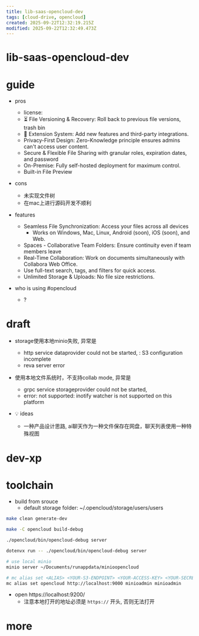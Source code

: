 ```yaml
---
title: lib-saas-opencloud-dev
tags: [cloud-drive, opencloud]
created: 2025-09-22T12:32:19.215Z
modified: 2025-09-22T12:32:49.473Z
---
```


# lib-saas-opencloud-dev

# guide

- pros
  - license: 
  - ⏳ File Versioning & Recovery: Roll back to previous file versions, trash bin
  - 🔌 Extension System: Add new features and third-party integrations.
  - Privacy-First Design: Zero-Knowledge principle ensures admins can't access user content.
  - Secure & Flexible File Sharing with granular roles, expiration dates, and password
  - On-Premise: Fully self-hosted deployment for maximum control.
  - Built-in File Preview

- cons
  - 未实现文件树
  - 在mac上进行源码开发不顺利

- features
  - Seamless File Synchronization: Access your files across all devices
    - Works on Windows, Mac, Linux, Android (soon), iOS (soon), and Web.
  - Spaces - Collaborative Team Folders: Ensure continuity even if team members leave
  - Real-Time Collaboration: Work on documents simultaneously with Collabora Web Office.
  - Use full-text search, tags, and filters for quick access.
  - Unlimited Storage & Uploads: No file size restrictions.

- who is using #opencloud
  - ?
# draft
- storage使用本地minio失败, 异常是 
  - http service dataprovider could not be started, : S3 configuration incomplete
  - reva server error

- 使用本地文件系统时，不支持collab mode, 异常是 
  - grpc service storageprovider could not be started, 
  - error: not supported: inotify watcher is not supported on this platform

- 💡 ideas
  - 一种产品设计思路, ai聊天作为一种文件保存在网盘，聊天列表使用一种特殊视图
# dev-xp

# toolchain
- build from srouce
  - default storage folder: ~/.opencloud/storage/users/users

```sh
make clean generate-dev

make -C opencloud build-debug

./opencloud/bin/opencloud-debug server

dotenvx run -- ./opencloud/bin/opencloud-debug server

```

```sh
# use local minio
minio server ~/Documents/runappdata/minioopencloud

# mc alias set <ALIAS> <YOUR-S3-ENDPOINT> <YOUR-ACCESS-KEY> <YOUR-SECRET-KEY> 
mc alias set opencloud http://localhost:9000 minioadmin minioadmin
```

- open https://localhost:9200/
  - 注意本地打开的地址必须是 `https://` 开头, 否则无法打开
# more
